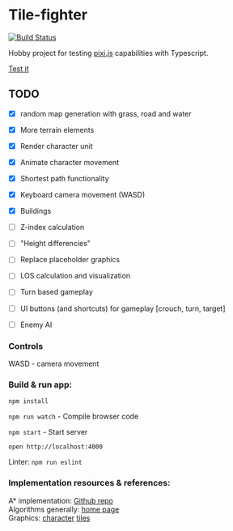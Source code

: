 # Tile-fighter

[![Build Status](https://travis-ci.org/Laastine/tile-fighter.svg?branch=master)](https://travis-ci.org/Laastine/tile-fighter)

Hobby project for testing [pixi.js](http://www.pixijs.com/) capabilities with Typescript.

[Test it](http://laastine.kapsi.fi/tile-fighter/)

## TODO

- [x] random map generation with grass, road and water
- [x] More terrain elements 
- [x] Render character unit
- [x] Animate character movement
- [x] Shortest path functionality
- [x] Keyboard camera movement (WASD)
- [x] Buildings
- [ ] Z-index calculation
- [ ] "Height differencies"
- [ ] Replace placeholder graphics
- [ ] LOS calculation and visualization
- [ ] Turn based gameplay
- [ ] UI buttons (and shortcuts) for gameplay [crouch, turn, target]
- [ ] Enemy AI


### Controls
WASD - camera movement

### Build & run app:

`npm install`

`npm run watch` - Compile browser code

`npm start` - Start server

`open http://localhost:4000`

Linter: `npm run eslint`

### Implementation resources & references:
A* implementation: [Github repo](https://github.com/bgrins/javascript-astar)<br/>
Algorithms generally: [home page](http://theory.stanford.edu/~amitp/GameProgramming/)<br/>
Graphics: [character](http://opengameart.org/content/tmim-heroine-bleeds-game-art) [tiles](http://opengameart.org/content/isometric-road-tiles)
